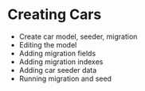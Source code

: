 # Creating Cars

- Create car model, seeder, migration
- Editing the model
- Adding migration fields
- Adding migration indexes
- Adding car seeder data
- Running migration and seed


